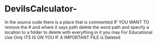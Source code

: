 # DevilsCalculator-

In the source code there is a place that is commented IF YOU WANT TO remove the # and where it says path delete the word path and specify a location to a folder to delete with everything in it you may For Educational Use Only ITS IS ON YOU IF A IMPORTANT FILE is Deleted
